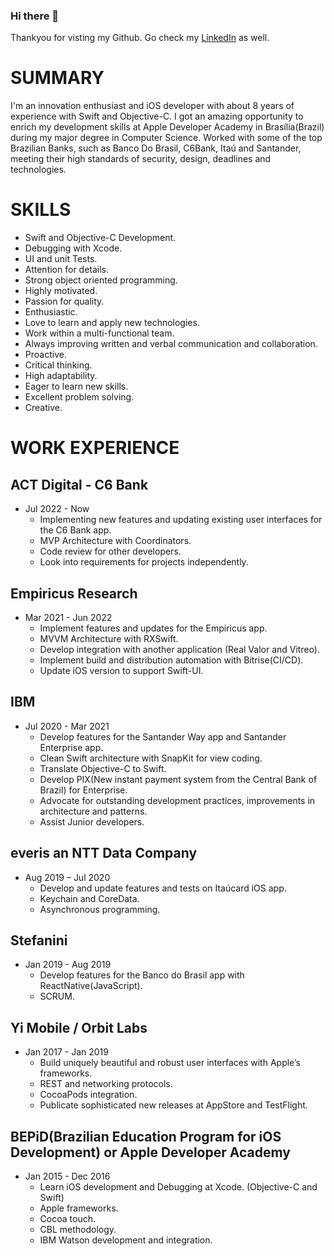 ### Hi there 👋
Thankyou for visting my Github.
Go check my [LinkedIn](https://www.linkedin.com/in/lynnsouz/) as well.

# SUMMARY
I'm an innovation enthusiast and iOS developer with about 8 years of experience with Swift and Objective-C. I got an amazing opportunity to enrich my development skills at Apple Developer Academy in Brasília(Brazil) during my major degree in Computer Science.
Worked with some of the top Brazilian Banks, such as Banco Do Brasil, C6Bank, Itaú and Santander, meeting their high standards of security, design, deadlines and technologies.

# SKILLS
- Swift and Objective-C Development.
- Debugging with Xcode.
- UI and unit Tests.
- Attention for details.
- Strong object oriented programming.
- Highly motivated.
- Passion for quality.
- Enthusiastic.
- Love to learn and apply new technologies.
- Work within a multi-functional team.
- Always improving written and verbal communication and collaboration.
- Proactive.
- Critical thinking.
- High adaptability.
- Eager to learn new skills.
- Excellent problem solving.
- Creative.

# WORK EXPERIENCE
## ACT Digital - C6 Bank
  - Jul 2022 - Now
    - Implementing new features and updating existing user interfaces for the C6 Bank app.
    - MVP Architecture with Coordinators.
    - Code review for other developers.
    - Look into requirements for projects independently.

## Empiricus Research
  - Mar 2021 - Jun 2022
    - Implement features and updates for the Empiricus app.
    - MVVM Architecture with RXSwift.
    - Develop integration with another application (Real Valor and Vitreo).
    - Implement build and distribution automation with Bitrise(CI/CD).
    - Update iOS version to support Swift-UI.

## IBM
  - Jul 2020 - Mar 2021
    - Develop features for the Santander Way app and Santander Enterprise app.
    - Clean Swift architecture with SnapKit for view coding.
    - Translate Objective-C to Swift.
    - Develop PIX(New instant payment system from the Central Bank of Brazil) for Enterprise.
    - Advocate for outstanding development practices, improvements in architecture and patterns.
    - Assist Junior developers.

## everis an NTT Data Company
  - Aug 2019 – Jul 2020
    - Develop and update features and tests on Itaúcard iOS app.
    - Keychain and CoreData.
    - Asynchronous programming.

## Stefanini
  - Jan 2019 - Aug 2019
    - Develop features for the Banco do Brasil app with ReactNative(JavaScript).
    - SCRUM.

## Yi Mobile / Orbit Labs
  - Jan 2017 - Jan 2019
    - Build uniquely beautiful and robust user interfaces with Apple’s frameworks.
    - REST and networking protocols.
    - CocoaPods integration.
    - Publicate sophisticated new releases at AppStore and TestFlight.

## BEPiD(Brazilian Education Program for iOS Development) or Apple Developer Academy
  - Jan 2015 - Dec 2016
    - Learn iOS development and Debugging at Xcode. (Objective-C and Swift)
    - Apple frameworks.
    - Cocoa touch.
    - CBL methodology.
    - IBM Watson development and integration.
